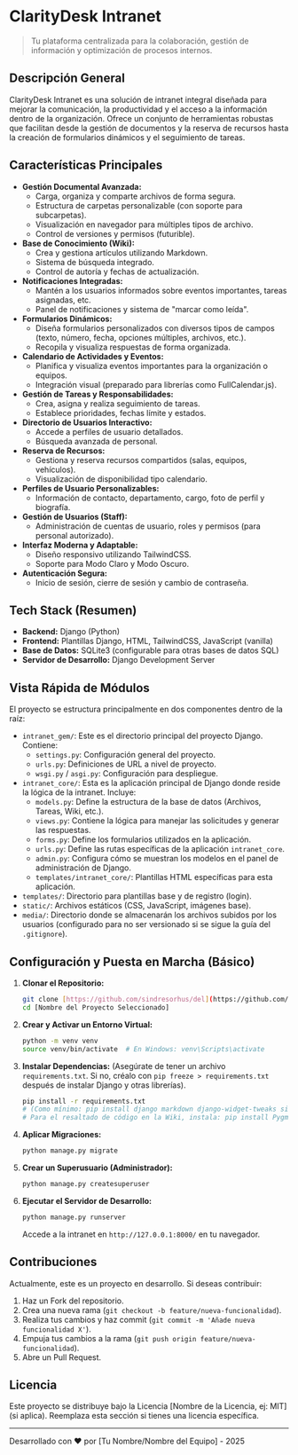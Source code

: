 # ClarityDesk Intranet

> Tu plataforma centralizada para la colaboración, gestión de información y optimización de procesos internos.

## Descripción General

ClarityDesk Intranet es una solución de intranet integral diseñada para mejorar la comunicación, la productividad y el acceso a la información dentro de la organización. Ofrece un conjunto de herramientas robustas que facilitan desde la gestión de documentos y la reserva de recursos hasta la creación de formularios dinámicos y el seguimiento de tareas.

## Características Principales

* **Gestión Documental Avanzada:**
    * Carga, organiza y comparte archivos de forma segura.
    * Estructura de carpetas personalizable (con soporte para subcarpetas).
    * Visualización en navegador para múltiples tipos de archivo.
    * Control de versiones y permisos (futurible).
* **Base de Conocimiento (Wiki):**
    * Crea y gestiona artículos utilizando Markdown.
    * Sistema de búsqueda integrado.
    * Control de autoría y fechas de actualización.
* **Notificaciones Integradas:**
    * Mantén a los usuarios informados sobre eventos importantes, tareas asignadas, etc.
    * Panel de notificaciones y sistema de "marcar como leída".
* **Formularios Dinámicos:**
    * Diseña formularios personalizados con diversos tipos de campos (texto, número, fecha, opciones múltiples, archivos, etc.).
    * Recopila y visualiza respuestas de forma organizada.
* **Calendario de Actividades y Eventos:**
    * Planifica y visualiza eventos importantes para la organización o equipos.
    * Integración visual (preparado para librerías como FullCalendar.js).
* **Gestión de Tareas y Responsabilidades:**
    * Crea, asigna y realiza seguimiento de tareas.
    * Establece prioridades, fechas límite y estados.
* **Directorio de Usuarios Interactivo:**
    * Accede a perfiles de usuario detallados.
    * Búsqueda avanzada de personal.
* **Reserva de Recursos:**
    * Gestiona y reserva recursos compartidos (salas, equipos, vehículos).
    * Visualización de disponibilidad tipo calendario.
* **Perfiles de Usuario Personalizables:**
    * Información de contacto, departamento, cargo, foto de perfil y biografía.
* **Gestión de Usuarios (Staff):**
    * Administración de cuentas de usuario, roles y permisos (para personal autorizado).
* **Interfaz Moderna y Adaptable:**
    * Diseño responsivo utilizando TailwindCSS.
    * Soporte para Modo Claro y Modo Oscuro.
* **Autenticación Segura:**
    * Inicio de sesión, cierre de sesión y cambio de contraseña.

## Tech Stack (Resumen)

* **Backend:** Django (Python)
* **Frontend:** Plantillas Django, HTML, TailwindCSS, JavaScript (vanilla)
* **Base de Datos:** SQLite3 (configurable para otras bases de datos SQL)
* **Servidor de Desarrollo:** Django Development Server

## Vista Rápida de Módulos

El proyecto se estructura principalmente en dos componentes dentro de la raíz:

* `intranet_gem/`: Este es el directorio principal del proyecto Django. Contiene:
    * `settings.py`: Configuración general del proyecto.
    * `urls.py`: Definiciones de URL a nivel de proyecto.
    * `wsgi.py` / `asgi.py`: Configuración para despliegue.
* `intranet_core/`: Esta es la aplicación principal de Django donde reside la lógica de la intranet. Incluye:
    * `models.py`: Define la estructura de la base de datos (Archivos, Tareas, Wiki, etc.).
    * `views.py`: Contiene la lógica para manejar las solicitudes y generar las respuestas.
    * `forms.py`: Define los formularios utilizados en la aplicación.
    * `urls.py`: Define las rutas específicas de la aplicación `intranet_core`.
    * `admin.py`: Configura cómo se muestran los modelos en el panel de administración de Django.
    * `templates/intranet_core/`: Plantillas HTML específicas para esta aplicación.
* `templates/`: Directorio para plantillas base y de registro (login).
* `static/`: Archivos estáticos (CSS, JavaScript, imágenes base).
* `media/`: Directorio donde se almacenarán los archivos subidos por los usuarios (configurado para no ser versionado si se sigue la guía del `.gitignore`).

## Configuración y Puesta en Marcha (Básico)

1.  **Clonar el Repositorio:**
    ```bash
    git clone [https://github.com/sindresorhus/del](https://github.com/sindresorhus/del)
    cd [Nombre del Proyecto Seleccionado]
    ```

2.  **Crear y Activar un Entorno Virtual:**
    ```bash
    python -m venv venv
    source venv/bin/activate  # En Windows: venv\Scripts\activate
    ```

3.  **Instalar Dependencias:**
    (Asegúrate de tener un archivo `requirements.txt`. Si no, créalo con `pip freeze > requirements.txt` después de instalar Django y otras librerías).
    ```bash
    pip install -r requirements.txt 
    # (Como mínimo: pip install django markdown django-widget-tweaks si los usas, etc.)
    # Para el resaltado de código en la Wiki, instala: pip install Pygments
    ```

4.  **Aplicar Migraciones:**
    ```bash
    python manage.py migrate
    ```

5.  **Crear un Superusuario (Administrador):**
    ```bash
    python manage.py createsuperuser
    ```

6.  **Ejecutar el Servidor de Desarrollo:**
    ```bash
    python manage.py runserver
    ```
    Accede a la intranet en `http://127.0.0.1:8000/` en tu navegador.

## Contribuciones

Actualmente, este es un proyecto en desarrollo. Si deseas contribuir:
1.  Haz un Fork del repositorio.
2.  Crea una nueva rama (`git checkout -b feature/nueva-funcionalidad`).
3.  Realiza tus cambios y haz commit (`git commit -m 'Añade nueva funcionalidad X'`).
4.  Empuja tus cambios a la rama (`git push origin feature/nueva-funcionalidad`).
5.  Abre un Pull Request.

## Licencia

Este proyecto se distribuye bajo la Licencia [Nombre de la Licencia, ej: MIT] (si aplica). Reemplaza esta sección si tienes una licencia específica.

---
Desarrollado con ❤️ por [Tu Nombre/Nombre del Equipo] - 2025